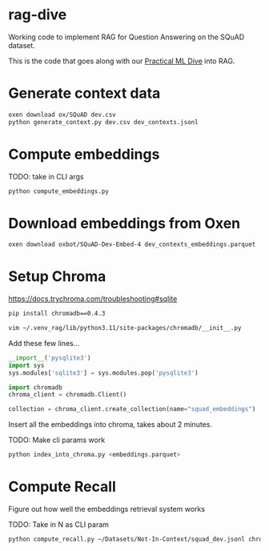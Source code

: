 # rag-dive

Working code to implement RAG for Question Answering on the SQuAD dataset.

This is the code that goes along with our [Practical ML Dive](https://lu.ma/practicalml)
into RAG.

# Generate context data

```bash
oxen download ox/SQuAD dev.csv
python generate_context.py dev.csv dev_contexts.jsonl
```

# Compute embeddings

TODO: take in CLI args

```bash
python compute_embeddings.py
```

# Download embeddings from Oxen

```bash
oxen download oxbot/SQuAD-Dev-Embed-4 dev_contexts_embeddings.parquet
```

# Setup Chroma

https://docs.trychroma.com/troubleshooting#sqlite

```bash
pip install chromadb==0.4.3
```

```bash
vim ~/.venv_rag/lib/python3.11/site-packages/chromadb/__init__.py
```

Add these few lines...

```python
__import__('pysqlite3')
import sys
sys.modules['sqlite3'] = sys.modules.pop('pysqlite3')
```


```python
import chromadb
chroma_client = chromadb.Client()

collection = chroma_client.create_collection(name="squad_embeddings")
```

Insert all the embeddings into chroma, takes about 2 minutes.

TODO: Make cli params work

```bash
python index_into_chroma.py <embeddings.parquet>
```

# Compute Recall

Figure out how well the embeddings retrieval system works

TODO: Take in N as CLI param

```bash
python compute_recall.py ~/Datasets/Not-In-Context/squad_dev.jsonl chroma-dev.db results.jsonl
```

